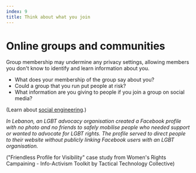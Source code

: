 ```yaml
---
index: 9
title: Think about what you join
---
```

# Online groups and communities

Group membership may undermine any privacy settings, allowing members you don't know to identify and learn information about you. 

* What does your membership of the group say about you? 
* Could a group that you run put people at risk?
* What information are you giving to people if you join a group on social media? 

(Learn about [social engineering](umbrella://communications/phishing).)

*In Lebanon, an LGBT advocacy organisation created a Facebook profile with no photo and no friends to safely mobilise people who needed support or wanted to advocate for LGBT rights. The profile served to direct people to their website without publicly linking Facebook users with an LGBT organisation.*

("Friendless Profile for Visibility" case study from Women's Rights Campaining - Info-Activism Toolkit by Tactical Technology Collective)